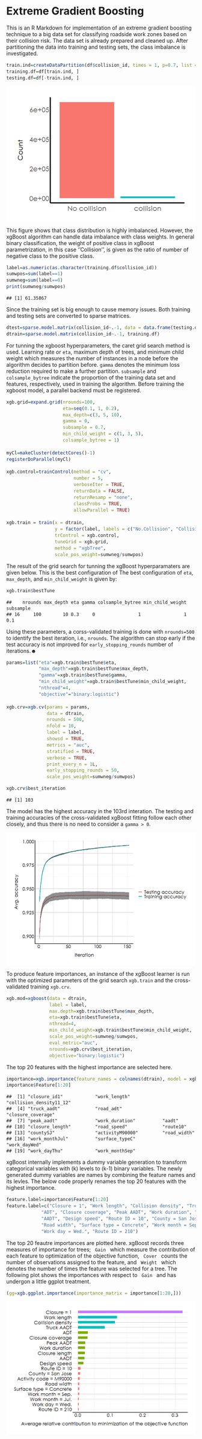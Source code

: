 Extreme Gradient Boosting
================

This is an R Markdown for implementation of an extreme gradient boosting
technique to a big data set for classifying roadside work zones based on
their collision risk. The data set is already prepared and cleaned up.
After partitioning the data into training and testing sets, the class
imbalance is investigated.

``` r
train.ind=createDataPartition(df$collision_id, times = 1, p=0.7, list = FALSE)
training.df=df[train.ind, ]
testing.df=df[-train.ind, ]
```

<img src="Classification_xgBoost_files/figure-gfm/imbalance_plot-1.png" style="display: block; margin: auto;" />

This figure shows that class distribution is highly imbalanced. However,
the xgBoost algorithm can handle data imbalance with class weights. In
general binary classification, the weight of positive class in xgBoost
parametrization, in this case ‘’Collision’’, is given as the ratio of
number of negative class to the positive class.

``` r
label=as.numeric(as.character(training.df$collision_id))
sumwpos=sum(label==1)
sumwneg=sum(label==0)
print(sumwneg/sumwpos)
```

    ## [1] 61.35867

Since the training set is big enough to cause memory issues. Both
training and testing sets are converted to sparse matrices.

``` r
dtest=sparse.model.matrix(collision_id~.-1, data = data.frame(testing.df))
dtrain=sparse.model.matrix(collision_id~.-1, training.df)
```

For tunning the xgboost hyperparameters, the caret grid search method is
used. Learning rate or <code>eta</code>, maximum depth of trees, and
minimum child weight which measures the number of instances in a node
before the algorithm decides to partition before. <code>gamma</code>
denotes the minimum loss reduction required to make a further partition.
<code>subsample</code> and <code>colsample\_bytree</code> indicate the
proportion of the training data set and features, respectively, used in
training the algorithm. Before training the xgboost model, a parallel
backend must be registered.

``` r
xgb.grid=expand.grid(nrounds=100, 
                     eta=seq(0.1, 1, 0.2),
                     max_depth=c(3, 5, 10),
                     gamma = 0, 
                     subsample = 0.7,
                     min_child_weight = c(1, 3, 5), 
                     colsample_bytree = 1)

myCl=makeCluster(detectCores()-1)
registerDoParallel(myCl)

xgb.control=trainControl(method = "cv",
                         number = 5,
                         verboseIter = TRUE,
                         returnData = FALSE,
                         returnResamp = "none",
                         classProbs = TRUE,
                         allowParallel = TRUE)

xgb.train = train(x = dtrain,
                  y = factor(label, labels = c("No.Collision", "Collision")),
                  trControl = xgb.control,
                  tuneGrid = xgb.grid,
                  method = "xgbTree",
                  scale_pos_weight=sumwneg/sumwpos)
```

The result of the grid search for tunning the xgBoost hyperparamaters
are given below. This is the best configuration of The best
configuration of <code>eta</code>, <code>max\_depth</code>, and
<code>min\_child\_weight</code> is given by:

``` r
xgb.train$bestTune
```

    ##    nrounds max_depth eta gamma colsample_bytree min_child_weight subsample
    ## 16     100        10 0.3     0                1                1       0.1

Using these parameters, a corss-validated training is done with
<code>nrounds=500</code> to identify the best iteration, i.e.,
<code>nrounds</code>. The algorithm can stop early if the test accuracy
is not improved for <code>early\_stopping\_rounds</code> number of
iterations.☻

``` r
params=list("eta"=xgb.train$bestTune$eta,
            "max_depth"=xgb.train$bestTune$max_depth,
            "gamma"=xgb.train$bestTune$gamma,
            "min_child_weight"=xgb.train$bestTune$min_child_weight,
            "nthread"=4,
            "objective"="binary:logistic")

xgb.crv=xgb.cv(params = params,
               data = dtrain,
               nrounds = 500,
               nfold = 10,
               label = label,
               showsd = TRUE,
               metrics = "auc",
               stratified = TRUE,
               verbose = TRUE,
               print_every_n = 1L,
               early_stopping_rounds = 50,
               scale_pos_weight=sumwneg/sumwpos)
```

``` r
xgb.crv$best_iteration
```

    ## [1] 103

The model has the highest accuracy in the 103rd interation. The testing
and training accuracies of the cross-validated xgBoost fitting follow
each other closely, and thus there is no need to consider a <code>gamma
\> 0</code>.

<img src="Classification_xgBoost_files/figure-gfm/test_train_plot-1.png" style="display: block; margin: auto;" />

To produce feature importances, an instance of the xgBoost learner is
run with the optimized parameters of the grid search
<code>xgb.train</code> and the cross-validated training
<code>xgb.crv</code>.

``` r
xgb.mod=xgboost(data = dtrain, 
                label = label, 
                max.depth=xgb.train$bestTune$max_depth, 
                eta=xgb.train$bestTune$eta, 
                nthread=4, 
                min_child_weight=xgb.train$bestTune$min_child_weight,
                scale_pos_weight=sumwneg/sumwpos, 
                eval_metric="auc", 
                nrounds=xgb.crv$best_iteration, 
                objective="binary:logistic")
```

The top 20 features with the highest importance are selected here.

``` r
importance=xgb.importance(feature_names = colnames(dtrain), model = xgb.mod)
importance$Feature[1:20]
```

    ##  [1] "closure_id1"            "work_length"            "collision_density11_12"
    ##  [4] "truck_aadt"             "road_adt"               "closure_coverage"      
    ##  [7] "peak_aadt"              "work_duration"          "aadt"                  
    ## [10] "closure_length"         "road_speed"             "route10"               
    ## [13] "countySJ"               "activityM90000"         "road_width"            
    ## [16] "work_monthJul"          "surface_typeC"          "work_dayWed"           
    ## [19] "work_dayThu"            "work_monthSep"

xgBoost internally implements a dummy variable generation to transform
categorical variables with \(k\) levels to \(k-1\) binary variables. The
newly generated dummy variables are names by combining the feature names
and its levles. The below code properly renames the top 20 features with
the highest importance.

``` r
feature.label=importance$Feature[1:20]
feature.label=c("Closure = 1", "Work length", "Collision density", "Truck AADT",
             "ADT", "Closure coverage", "Peak AADT", "Work duration", "Closure length",
             "AADT", "Design speed", "Route ID = 10", "County = San Jose", "Activity code = M90000",
             "Road width", "Surface type = Concrete", "Work month = Sep.", "Work month = Jul.", 
             "Work day = Wed.", "Route ID = 210")
```

The top 20 feautre importances are plotted here. xgBoost records three
measures of importance for trees; <code> Gain </code> which measure the
contribution of each feature to optimization of the objective function,
<code> Cover </code> counts the number of observations assigned to the
feature, and <code> Weight </code> which denotes the number of times the
feature was selected for a tree. The following plot shows the
importances with respect to <code> Gain </code> and has undergon a
little ggplot treatment.

``` r
(gg=xgb.ggplot.importance(importance_matrix = importance[1:20,]))
```

<img src="Classification_xgBoost_files/figure-gfm/importance_ggplot-1.png" style="display: block; margin: auto;" />

